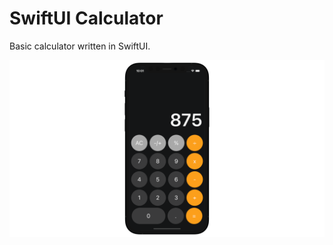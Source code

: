 # SwiftUI Calculator

Basic calculator written in SwiftUI.

![Calculator](https://raw.githubusercontent.com/AfrazCodes/SwiftUI-Calculator/master/calculator.png)
